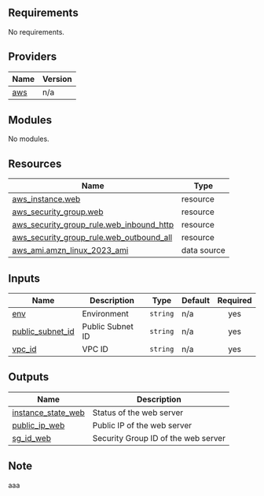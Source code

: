 <!-- BEGIN_TF_DOCS -->
## Requirements

No requirements.

## Providers

| Name | Version |
|------|---------|
| <a name="provider_aws"></a> [aws](#provider\_aws) | n/a |

## Modules

No modules.

## Resources

| Name | Type |
|------|------|
| [aws_instance.web](https://registry.terraform.io/providers/hashicorp/aws/latest/docs/resources/instance) | resource |
| [aws_security_group.web](https://registry.terraform.io/providers/hashicorp/aws/latest/docs/resources/security_group) | resource |
| [aws_security_group_rule.web_inbound_http](https://registry.terraform.io/providers/hashicorp/aws/latest/docs/resources/security_group_rule) | resource |
| [aws_security_group_rule.web_outbound_all](https://registry.terraform.io/providers/hashicorp/aws/latest/docs/resources/security_group_rule) | resource |
| [aws_ami.amzn_linux_2023_ami](https://registry.terraform.io/providers/hashicorp/aws/latest/docs/data-sources/ami) | data source |

## Inputs

| Name | Description | Type | Default | Required |
|------|-------------|------|---------|:--------:|
| <a name="input_env"></a> [env](#input\_env) | Environment | `string` | n/a | yes |
| <a name="input_public_subnet_id"></a> [public\_subnet\_id](#input\_public\_subnet\_id) | Public Subnet ID | `string` | n/a | yes |
| <a name="input_vpc_id"></a> [vpc\_id](#input\_vpc\_id) | VPC ID | `string` | n/a | yes |

## Outputs

| Name | Description |
|------|-------------|
| <a name="output_instance_state_web"></a> [instance\_state\_web](#output\_instance\_state\_web) | Status of the web server |
| <a name="output_public_ip_web"></a> [public\_ip\_web](#output\_public\_ip\_web) | Public IP of the web server |
| <a name="output_sg_id_web"></a> [sg\_id\_web](#output\_sg\_id\_web) | Security Group ID of the web server |
<!-- END_TF_DOCS -->

## Note
aaa
